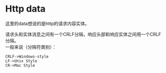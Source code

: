 # Http data

这里的data想说的是http的请求内容实体。

请求头和实体消息之间有一个CRLF分隔，响应头部和响应实体之间用一个CRLF分隔。  
一般来说（分隔符类别）：
```
CRLF->Windows-style
LF->Unix Style
CR->Mac Style
```